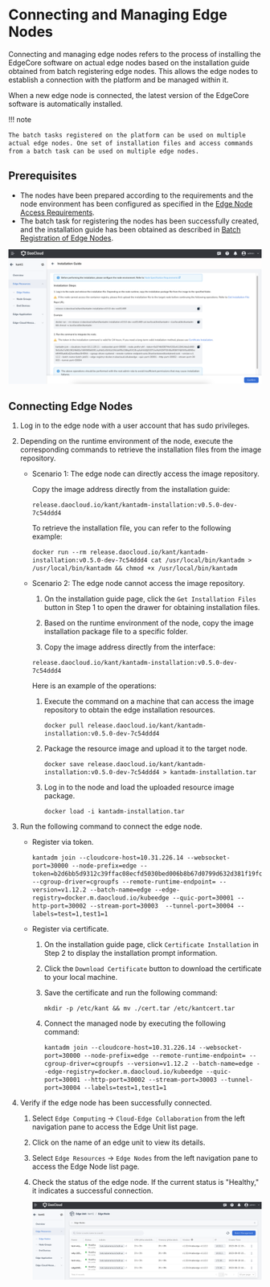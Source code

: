 # Connecting and Managing Edge Nodes

Connecting and managing edge nodes refers to the process of installing the EdgeCore software on actual edge nodes based on the installation guide obtained from batch registering edge nodes. This allows the edge nodes to establish a connection with the platform and be managed within it.

When a new edge node is connected, the latest version of the EdgeCore software is automatically installed.

!!! note

    The batch tasks registered on the platform can be used on multiple actual edge nodes. One set of installation files and access commands from a batch task can be used on multiple edge nodes.

## Prerequisites

- The nodes have been prepared according to the requirements and the node environment has been configured as specified in the [Edge Node Access Requirements](./join-rqmt.md).
- The batch task for registering the nodes has been successfully created, and the installation guide has been obtained as described in [Batch Registration of Edge Nodes](./batch-registration.md).

![Installation Guide](../../images/node-managed-01.png)

## Connecting Edge Nodes

1. Log in to the edge node with a user account that has sudo privileges.

2. Depending on the runtime environment of the node, execute the corresponding commands to retrieve the installation files from the image repository.

    - Scenario 1: The edge node can directly access the image repository.

        Copy the image address directly from the installation guide:

        ```shell
        release.daocloud.io/kant/kantadm-installation:v0.5.0-dev-7c54ddd4
        ```

        To retrieve the installation file, you can refer to the following example:

        ```shell
        docker run --rm release.daocloud.io/kant/kantadm-installation:v0.5.0-dev-7c54ddd4 cat /usr/local/bin/kantadm > /usr/local/bin/kantadm && chmod +x /usr/local/bin/kantadm
        ```

    - Scenario 2: The edge node cannot access the image repository.

        1. On the installation guide page, click the `Get Installation Files` button in Step 1 to open the drawer for obtaining installation files.

        2. Based on the runtime environment of the node, copy the image installation package file to a specific folder.

        3. Copy the image address directly from the interface:

        ```shell
        release.daocloud.io/kant/kantadm-installation:v0.5.0-dev-7c54ddd4
        ```

        Here is an example of the operations:

        1. Execute the command on a machine that can access the image repository to obtain the edge installation resources.

            ```shell
            docker pull release.daocloud.io/kant/kantadm-installation:v0.5.0-dev-7c54ddd4
            ```

        2. Package the resource image and upload it to the target node.

            ```shell
            docker save release.daocloud.io/kant/kantadm-installation:v0.5.0-dev-7c54ddd4 > kantadm-installation.tar
            ```

        3. Log in to the node and load the uploaded resource image package.

            ```shell
            docker load -i kantadm-installation.tar
            ```

3. Run the following command to connect the edge node.

    - Register via token.

        ```shell
        kantadm join --cloudcore-host=10.31.226.14 --websocket-port=30000 --node-prefix=edge --token=b2d6bb5d9312c39ffac08ecfd5030bed006b8b67d0799d632d381f19fca9e765.eyJhbGciOiJIUzI1NiIsInR5cCI6IkpXVCJ9.eyJleHAiOjE2OTQ2NTk3NDV9.0sdaWbYSTURmAYmQwDn_zF7P9TwcRTSMhwPw6l87U7E --cgroup-driver=cgroupfs --remote-runtime-endpoint= --version=v1.12.2 --batch-name=edge --edge-registry=docker.m.daocloud.io/kubeedge --quic-port=30001 --http-port=30002 --stream-port=30003  --tunnel-port=30004 --labels=test=1,test1=1
        ```

    - Register via certificate.

        1. On the installation guide page, click `Certificate Installation` in Step 2 to display the installation prompt information.

        2. Click the `Download Certificate` button to download the certificate to your local machine.

        3. Save the certificate and run the following command:

            ```shell
            mkdir -p /etc/kant && mv ./cert.tar /etc/kantcert.tar
            ```

        4. Connect the managed node by executing the following command:

            ```shell
            kantadm join --cloudcore-host=10.31.226.14 --websocket-port=30000 --node-prefix=edge --remote-runtime-endpoint= --cgroup-driver=cgroupfs --version=v1.12.2 --batch-name=edge --edge-registry=docker.m.daocloud.io/kubeedge --quic-port=30001 --http-port=30002 --stream-port=30003 --tunnel-port=30004 --labels=test=1,test1=1
            ```

4. Verify if the edge node has been successfully connected.

    1. Select `Edge Computing` -> `Cloud-Edge Collaboration` from the left navigation pane to access the Edge Unit list page.

    2. Click on the name of an edge unit to view its details.

    3. Select `Edge Resources` -> `Edge Nodes` from the left navigation pane to access the Edge Node list page.

    4. Check the status of the edge node. If the current status is "Healthy," it indicates a successful connection.

        ![Successful Management of Edge Node](../../images/node-managed-02.png)
